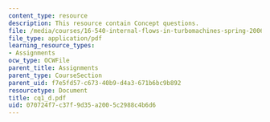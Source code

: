 ```yaml
---
content_type: resource
description: This resource contain Concept questions.
file: /media/courses/16-540-internal-flows-in-turbomachines-spring-2006/070724f7c37f9d35a2005c2988c4b6d6_cq1_d.pdf
file_type: application/pdf
learning_resource_types:
- Assignments
ocw_type: OCWFile
parent_title: Assignments
parent_type: CourseSection
parent_uid: f7e5fd57-c673-40b9-d4a3-671b6bc9b892
resourcetype: Document
title: cq1_d.pdf
uid: 070724f7-c37f-9d35-a200-5c2988c4b6d6
---
```


